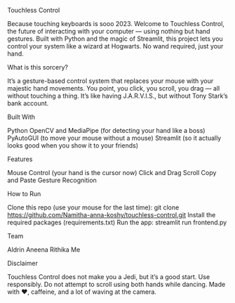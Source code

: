 Touchless Control

Because touching keyboards is sooo 2023.
Welcome to Touchless Control, the future of interacting with your computer — using nothing but hand gestures. Built with Python and the magic of Streamlit, this project lets you control your system like a wizard at Hogwarts. No wand required, just your hand.

What is this sorcery?

It’s a gesture-based control system that replaces your mouse with your majestic hand movements. You point, you click, you scroll, you drag — all without touching a thing. It’s like having J.A.R.V.I.S., but without Tony Stark’s bank account.

Built With

Python
OpenCV and MediaPipe (for detecting your hand like a boss)
PyAutoGUI (to move your mouse without a mouse)
Streamlit (so it actually looks good when you show it to your friends)

Features

Mouse Control (your hand is the cursor now)
Click and Drag
Scroll
Copy and Paste
Gesture Recognition

How to Run

Clone this repo (use your mouse for the last time):
git clone https://github.com/Namitha-anna-koshy/touchless-control.git
Install the required packages (requirements.txt)
Run the app:
streamlit run frontend.py

Team

Aldrin
Aneena
Rithika
Me

Disclaimer

Touchless Control does not make you a Jedi, but it’s a good start.
Use responsibly. Do not attempt to scroll using both hands while dancing.
Made with ❤️, caffeine, and a lot of waving at the camera.

